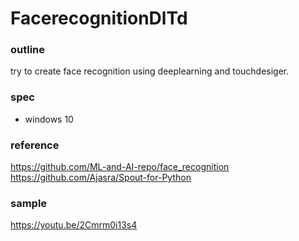 # FacerecognitionDlTd

### outline ###
try to create face recognition using deeplearning and touchdesiger.

  
### spec ###
- windows 10

  
### reference ###
https://github.com/ML-and-AI-repo/face_recognition  
https://github.com/Ajasra/Spout-for-Python


### sample ###
https://youtu.be/2Cmrm0i13s4